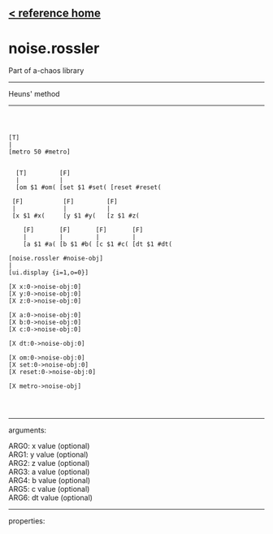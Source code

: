 [< reference home](index.html)
---

# noise.rossler


Part of a-chaos library

---

Heuns&#39; method
<br>


---


```



[T]
|
[metro 50 #metro]


  [T]         [F]
  |           |
  [om $1 #om( [set $1 #set( [reset #reset(

 [F]           [F]         [F]
 |             |           | 
 [x $1 #x(     [y $1 #y(   [z $1 #z( 

    [F]       [F]       [F]       [F]
    |         |         |         |
    [a $1 #a( [b $1 #b( [c $1 #c( [dt $1 #dt(  

[noise.rossler #noise-obj]
|
[ui.display {i=1,o=0}]

[X x:0->noise-obj:0]  
[X y:0->noise-obj:0] 
[X z:0->noise-obj:0] 

[X a:0->noise-obj:0]
[X b:0->noise-obj:0]
[X c:0->noise-obj:0]

[X dt:0->noise-obj:0] 

[X om:0->noise-obj:0]
[X set:0->noise-obj:0]
[X reset:0->noise-obj:0]

[X metro->noise-obj]


            
```

---
arguments:

ARG0: x value (optional)<br>
ARG1: y value (optional)<br>
ARG2: z value (optional)<br>
ARG3: a value (optional)<br>
ARG4: b value (optional)<br>
ARG5: c value (optional)<br>
ARG6: dt value (optional)<br>

---
properties:



